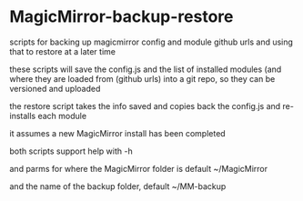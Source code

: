 # MagicMirror-backup-restore
scripts for backing up magicmirror config and module github urls  and using that to restore at a later time

these scripts will  save the config.js and the list of installed modules (and where they are loaded from (github urls) 
into a git repo, so they can be versioned and uploaded

the restore script takes the info saved and copies back the config.js and re-installs each module 

it assumes a new MagicMirror install has been completed

both scripts support help with -h

and parms for where the MagicMirror folder is  default ~/MagicMirror

and the name of the backup folder, default ~/MM-backup

